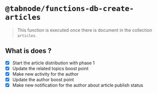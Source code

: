 # `@tabnode/functions-db-create-articles`

> This function is executed once there is document in the collection `articles`.

## What is does ?

- [x] Start the article distribution with phase 1
- [x] Update the related topics boost point
- [x] Make new activity for the author
- [x] Update the author boost point
- [x] Make new notification for the author about article publish status
